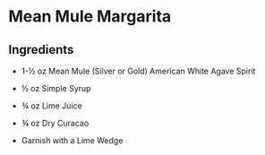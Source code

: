 # Mean Mule Margarita

## Ingredients

- 1-½ oz Mean Mule (Silver or Gold) American White Agave Spirit

- ½ oz Simple Syrup

- ¾ oz Lime Juice

- ¾ oz Dry Curacao

- Garnish with a Lime Wedge
